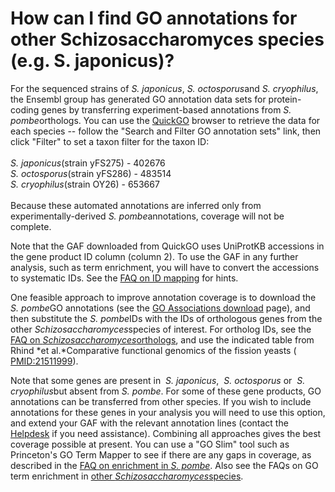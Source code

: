 # How can I find GO annotations for other Schizosaccharomyces species (e.g. S. japonicus)?
<!-- pombase_categories: Datasets,Querying/Searching,Using Ontologies -->

For the sequenced strains of *S. japonicus*, *S. octosporus*and *S.
cryophilus*, the Ensembl group has generated GO annotation data sets for
protein-coding genes by transferring experiment-based annotations from
*S. pombe*orthologs. You can use the
[QuickGO](http://www.ebi.ac.uk/QuickGO/) browser to retrieve the data for
each species -- follow the "Search and Filter GO annotation sets" link,
then click "Filter" to set a taxon filter for the taxon ID:\
\
*S. japonicus*(strain yFS275) - 402676\
*S. octosporus*(strain yFS286) - 483514\
*S. cryophilus*(strain OY26) - 653667\
\
Because these automated annotations are inferred only from
experimentally-derived *S. pombe*annotations, coverage will not be
complete.

Note that the GAF downloaded from QuickGO uses UniProtKB accessions in
the gene product ID column (column 2). To use the GAF in any further
analysis, such as term enrichment, you will have to convert the
accessions to systematic IDs. See the [FAQ on ID mapping](/faq/can-i-convert-ids-other-databases-or-pombase-ids) for
hints.

One feasible approach to improve annotation coverage is to download the
*S. pombe*GO annotations (see the [GO Associations download](/downloads/go-associations) page), and then substitute the *S.
pombe*IDs with the IDs of orthologous genes from the other
*Schizosaccharomyces*species of interest. For ortholog IDs, see the [FAQ on *Schizosaccharomyces*orthologs](/faq/how-can-i-find-orthologs-between-s-pombe-and-other-schizosaccharomyces-species),
and use the indicated table from Rhind *et al.*Comparative functional
genomics of the fission yeasts (
[PMID:21511999](http://www.ncbi.nlm.nih.gov/pubmed?term=21511999)).

Note that some genes are present in  *S. japonicus*,  *S.
octosporus* or  *S. cryophilus*but absent from *S. pombe*. For some of these gene products, GO annotations can be transferred from other species. If you wish to include annotations for these genes in your analysis you will need to use this option, and extend your GAF with the relevant annotation lines (contact the [Helpdesk](mailto:helpdesk@pombase.org) if you need assistance).  Combining all approaches gives the best coverage possible at present. You can use a "GO Slim" tool such as Princeton's GO Term Mapper to see if there are any gaps in coverage, as described in the [FAQ on enrichment in *S. pombe*](/faq/how-can-i-find-significant-shared-go-annotations-genes-in-a-list).
Also see the FAQs on GO term enrichment in [other *Schizosaccharomyces*species](/faq/can-i-do-go-term-enrichment-other-schizosaccharomyces-species-eg-s-japonicus).

